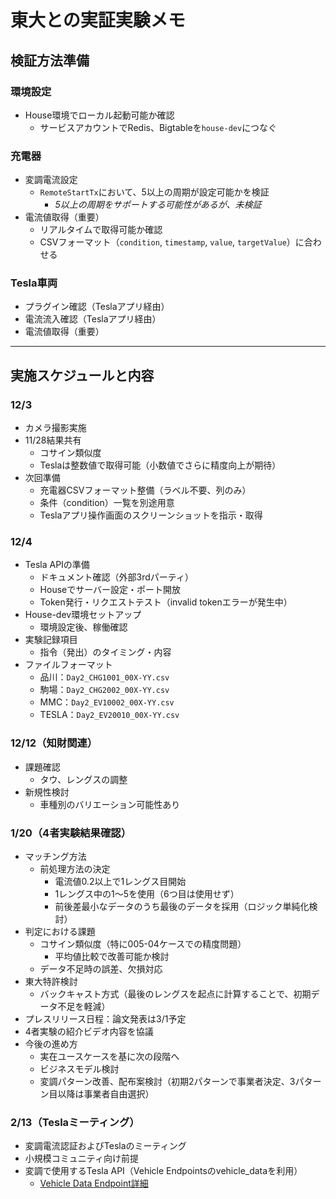 # 東大との実証実験メモ

## 検証方法準備

### 環境設定

- House環境でローカル起動可能か確認
  - サービスアカウントでRedis、Bigtableを`house-dev`につなぐ

### 充電器

- 変調電流設定
  - `RemoteStartTx`において、5以上の周期が設定可能かを検証
    - _5以上の周期をサポートする可能性があるが、未検証_
- 電流値取得（重要）
  - リアルタイムで取得可能か確認
  - CSVフォーマット（`condition`, `timestamp`, `value`, `targetValue`）に合わせる

### Tesla車両

- プラグイン確認（Teslaアプリ経由）
- 電流流入確認（Teslaアプリ経由）
- 電流値取得（重要）

---

## 実施スケジュールと内容

### 12/3

- カメラ撮影実施
- 11/28結果共有
  - コサイン類似度
  - Teslaは整数値で取得可能（小数値でさらに精度向上が期待）
- 次回準備
  - 充電器CSVフォーマット整備（ラベル不要、列のみ）
  - 条件（condition）一覧を別途用意
  - Teslaアプリ操作画面のスクリーンショットを指示・取得

### 12/4

- Tesla APIの準備
  - ドキュメント確認（外部3rdパーティ）
  - Houseでサーバー設定・ポート開放
  - Token発行・リクエストテスト（invalid tokenエラーが発生中）
- House-dev環境セットアップ
  - 環境設定後、稼働確認
- 実験記録項目
  - 指令（発出）のタイミング・内容
- ファイルフォーマット
  - 品川：`Day2_CHG1001_00X-YY.csv`
  - 駒場：`Day2_CHG2002_00X-YY.csv`
  - MMC：`Day2_EV10002_00X-YY.csv`
  - TESLA：`Day2_EV20010_00X-YY.csv`

### 12/12（知財関連）

- 課題確認
  - タウ、レングスの調整
- 新規性検討
  - 車種別のバリエーション可能性あり

### 1/20（4者実験結果確認）

- マッチング方法
  - 前処理方法の決定
    - 電流値0.2以上で1レングス目開始
    - 1レングス中の1～5を使用（6つ目は使用せず）
    - 前後差最小なデータのうち最後のデータを採用（ロジック単純化検討）
- 判定における課題
  - コサイン類似度（特に005-04ケースでの精度問題）
    - 平均値比較で改善可能か検討
  - データ不足時の誤差、欠損対応
- 東大特許検討
  - バックキャスト方式（最後のレングスを起点に計算することで、初期データ不足を軽減）
- プレスリリース日程：論文発表は3/1予定
- 4者実験の紹介ビデオ内容を協議
- 今後の進め方
  - 実在ユースケースを基に次の段階へ
  - ビジネスモデル検討
  - 変調パターン改善、配布案検討（初期2パターンで事業者決定、3パターン目以降は事業者自由選択）

### 2/13（Teslaミーティング）

- 変調電流認証およびTeslaのミーティング
- 小規模コミュニティ向け前提
- 変調で使用するTesla API（Vehicle Endpointsのvehicle_dataを利用）
  - [Vehicle Data Endpoint詳細](https://developer.tesla.com/docs/fleet-api/endpoints/vehicle-endpoints#vehicle-data)
